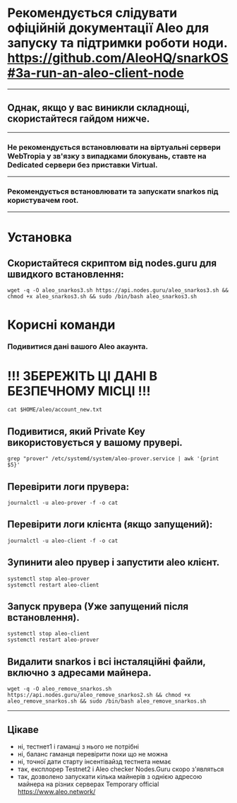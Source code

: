 # Рекомендується слідувати офіційній документації Aleo для запуску та підтримки роботи ноди. https://github.com/AleoHQ/snarkOS#3a-run-an-aleo-client-node 
----------------------------------------------------------------------------------------------------------------------------------------------------------
## Однак, якщо у вас виникли складнощі, скористайтеся гайдом нижче.
----------------------------------------------------------------------------------------------------------------------------------------------------------
### Не рекомендується встановлювати на віртуальні сервери WebTropia у зв'язку з випадками блокувань, ставте на Dedicated сервери без приставки Virtual.
----------------------------------------------------------------------------------------------------------------------------------------------------------
### Рекомендується встановлювати та запускати snarkos під користувачем root.
----------------------------------------------------------------------------------------------------------------------------------------------------------


# Установка
## Скористайтеся скриптом від nodes.guru для швидкого встановлення:
```
wget -q -O aleo_snarkos3.sh https://api.nodes.guru/aleo_snarkos3.sh && chmod +x aleo_snarkos3.sh && sudo /bin/bash aleo_snarkos3.sh
```

# Корисні команди
### Подивитися дані вашого Aleo акаунта.
# !!! ЗБЕРЕЖІТЬ ЦІ ДАНІ В БЕЗПЕЧНОМУ МІСЦІ !!!
```
cat $HOME/aleo/account_new.txt
```

## Подивитися, який Private Key використовується у вашому прувері.
```
grep "prover" /etc/systemd/system/aleo-prover.service | awk '{print $5}'
```

## Перевірити логи прувера:
```
journalctl -u aleo-prover -f -o cat
```

## Перевірити логи клієнта (якщо запущений):
```
journalctl -u aleo-client -f -o cat
```


## Зупинити aleo прувер і запустити aleo клієнт.
```
systemctl stop aleo-prover
systemctl restart aleo-client
```

## Запуск прувера (Уже запущений після встановлення).
```
systemctl stop aleo-client
systemctl restart aleo-prover
```

## Видалити snarkos і всі інсталяційні файли, включно з адресами майнера.
```
wget -q -O aleo_remove_snarkos.sh https://api.nodes.guru/aleo_remove_snarkos2.sh && chmod +x aleo_remove_snarkos.sh && sudo /bin/bash aleo_remove_snarkos.sh
```
----------------------------------------------------------------------------------------------------------------------------------------------------------

## Цікаве
- ні, тестнет1 і гаманці з нього не потрібні
- ні, баланс гаманця перевірити поки що не можна
- ні, точної дати старту інсентівайзд тестнета немає
- так, експлорер Testnet2 і Aleo checker Nodes.Guru скоро з'являться
- так, дозволено запускати кілька майнерів з однією адресою майнера на різних серверах
Temporary official https://www.aleo.network/
